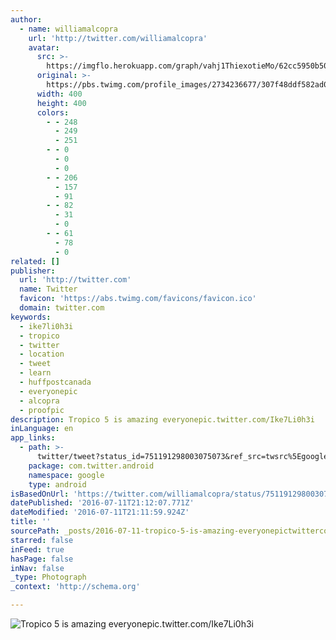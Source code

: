 ```yaml
---
author:
  - name: williamalcopra
    url: 'http://twitter.com/williamalcopra'
    avatar:
      src: >-
        https://imgflo.herokuapp.com/graph/vahj1ThiexotieMo/62cc5950b50b910e0405d0d689963a85/noop.jpeg?input=https%3A%2F%2Fpbs.twimg.com%2Fprofile_images%2F2734236677%2F307f48ddf582ad09e87a48784dcb13fc_400x400.jpeg
      original: >-
        https://pbs.twimg.com/profile_images/2734236677/307f48ddf582ad09e87a48784dcb13fc_400x400.jpeg
      width: 400
      height: 400
      colors:
        - - 248
          - 249
          - 251
        - - 0
          - 0
          - 0
        - - 206
          - 157
          - 91
        - - 82
          - 31
          - 0
        - - 61
          - 78
          - 0
related: []
publisher:
  url: 'http://twitter.com'
  name: Twitter
  favicon: 'https://abs.twimg.com/favicons/favicon.ico'
  domain: twitter.com
keywords:
  - ike7li0h3i
  - tropico
  - twitter
  - location
  - tweet
  - learn
  - huffpostcanada
  - everyonepic
  - alcopra
  - proofpic
description: Tropico 5 is amazing everyonepic.twitter.com/Ike7Li0h3i
inLanguage: en
app_links:
  - path: >-
      twitter/tweet?status_id=751191298003075073&ref_src=twsrc%5Egoogle%7Ctwcamp%5Eandroidseo%7Ctwgr%5Estatus%7Ctwterm%5E751191298003075073
    package: com.twitter.android
    namespace: google
    type: android
isBasedOnUrl: 'https://twitter.com/williamalcopra/status/751191298003075073'
datePublished: '2016-07-11T21:12:07.771Z'
dateModified: '2016-07-11T21:11:59.924Z'
title: ''
sourcePath: _posts/2016-07-11-tropico-5-is-amazing-everyonepictwittercomike7li0h3i.md
starred: false
inFeed: true
hasPage: false
inNav: false
_type: Photograph
_context: 'http://schema.org'

---
```

![Tropico 5 is amazing everyonepic.twitter.com/Ike7Li0h3i](https://pbs.twimg.com/media/CmzEfaUUIAEzE7L.jpg:large)